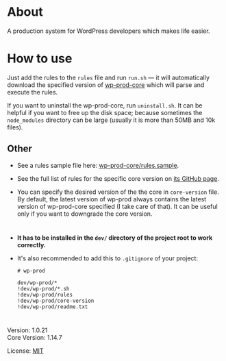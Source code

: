 # About

A production system for WordPress developers which makes life easier. 

# How to use

Just add the rules to the `rules` file and run `run.sh` — it will automatically download the
specified version of [wp-prod-core](https://github.com/vladlu/wp-prod-core/) which will parse
and execute the rules.

If you want to uninstall the wp-prod-core, run `uninstall.sh`. It can be helpful if you want
to free up the disk space; because sometimes the `node_modules` directory can be large (usually it is more than 50MB and 10k files).

## Other

- See a rules sample file here: [wp-prod-core/rules.sample](https://github.com/vladlu/wp-prod-core/blob/master/rules.sample).

- See the full list of rules for the specific core version on
[its GitHub page](https://github.com/vladlu/wp-prod-core/).

- You can specify the desired version of the the core in `core-version` file. 
By default, the latest version of wp-prod always contains the latest version of wp-prod-core specified 
(I take care of that). It can be useful only if you want to downgrade the core version.
   
#
    
* **It has to be installed in the `dev/` directory of the project root to work correctly.**


* It's also recommended to add this to `.gitignore` of your project:

    ```
    # wp-prod
        
    dev/wp-prod/*
    !dev/wp-prod/*.sh
    !dev/wp-prod/rules
    !dev/wp-prod/core-version
    !dev/wp-prod/readme.txt
    ```

#

Version: 1.0.21  
Core Version: 1.14.7

License: [MIT](https://github.com/vladlu/wp-prod/blob/master/LICENSE)
